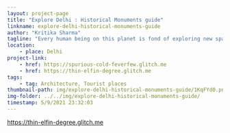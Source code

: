 ```yaml
---
layout: project-page
title: "Explore Delhi : Historical Monuments guide"
linkname: explore-delhi-historical-monuments-guide
author: "Kritika Sharma"
tagline: "Every human being on this planet is fond of exploring new spaces or traveling. Therefore this project is called EXPLORE."
location:
    - place: Delhi
project-link:
    - href: https://spurious-cold-feverfew.glitch.me
    - href: https://thin-elfin-degree.glitch.me 
tags:
    - tag: Architecture, Tourist places
thumbnail-path: img/explore-delhi-historical-monuments-guide/1KqFYd0.png
img-folder: ../../img/explore-delhi-historical-monuments-guide/
timestamp: 5/9/2021 23:32:03
---
```

https://thin-elfin-degree.glitch.me
